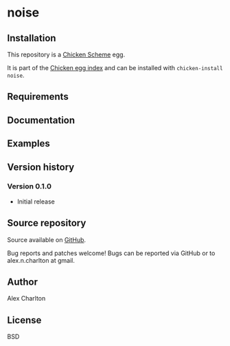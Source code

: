 # noise

## Installation
This repository is a [Chicken Scheme](http://call-cc.org/) egg.

It is part of the [Chicken egg index](http://wiki.call-cc.org/chicken-projects/egg-index-4.html) and can be installed with `chicken-install noise`.

## Requirements

## Documentation

## Examples

## Version history
### Version 0.1.0
* Initial release

## Source repository
Source available on [GitHub](https://github.com/AlexCharlton/noise).

Bug reports and patches welcome! Bugs can be reported via GitHub or to alex.n.charlton at gmail.

## Author
Alex Charlton

## License
BSD
